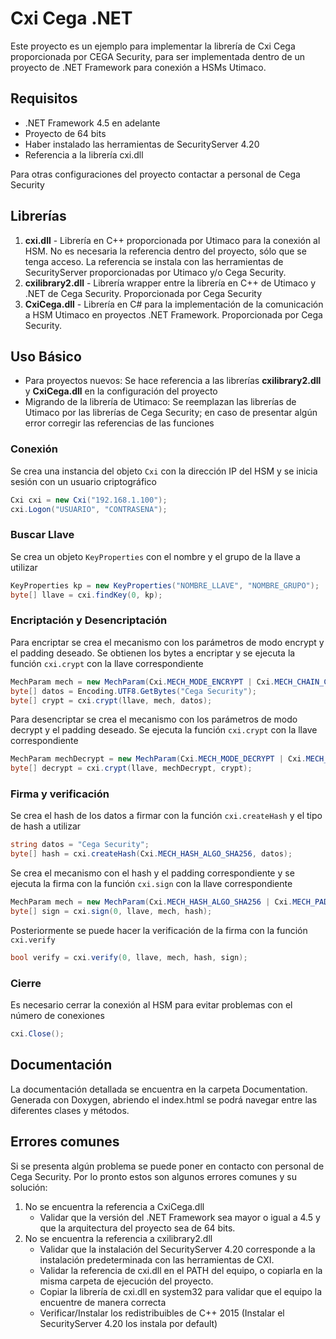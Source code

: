 # Cxi Cega .NET
Este proyecto es un ejemplo para implementar la librería de Cxi Cega proporcionada por CEGA Security, para ser implementada dentro de un proyecto de .NET Framework para conexión a HSMs Utimaco. 

## Requisitos
- .NET Framework 4.5 en adelante
- Proyecto de 64 bits
- Haber instalado las herramientas de SecurityServer 4.20
- Referencia a la librería cxi.dll

Para otras configuraciones del proyecto contactar a personal de Cega Security

## Librerías
1. **cxi.dll** - Librería en C++ proporcionada por Utimaco para la conexión al HSM. No es necesaria la referencia dentro del proyecto, sólo que se tenga acceso. La referencia se instala con las herramientas de SecurityServer proporcionadas por Utimaco y/o Cega Security.
2. **cxilibrary2.dll** - Librería wrapper entre la librería en C++ de Utimaco y .NET de Cega Security. Proporcionada por Cega Security
3. **CxiCega.dll** - Librería en C# para la implementación de la comunicación a HSM Utimaco en proyectos .NET Framework. Proporcionada por Cega Security.

## Uso Básico
- Para proyectos nuevos: Se hace referencia a las librerías **cxilibrary2.dll** y **CxiCega.dll** en la configuración del proyecto
- Migrando de la librería de Utimaco: Se reemplazan las librerías de Utimaco por las librerías de Cega Security; en caso de presentar algún error corregir las referencias de las funciones

### Conexión
Se crea una instancia del objeto `Cxi` con la dirección IP del HSM y se inicia sesión con un usuario criptográfico

``` csharp
Cxi cxi = new Cxi("192.168.1.100");
cxi.Logon("USUARIO", "CONTRASENA");
```

### Buscar Llave
Se crea un objeto `KeyProperties` con el nombre y el grupo de la llave a utilizar

``` csharp
KeyProperties kp = new KeyProperties("NOMBRE_LLAVE", "NOMBRE_GRUPO");
byte[] llave = cxi.findKey(0, kp);
```

### Encriptación y Desencriptación
Para encriptar se crea el mecanismo con los parámetros de modo encrypt y el padding deseado. Se obtienen los bytes a encriptar y se ejecuta la función `cxi.crypt` con la llave correspondiente

``` csharp
MechParam mech = new MechParam(Cxi.MECH_MODE_ENCRYPT | Cxi.MECH_CHAIN_CBC | Cxi.MECH_PAD_PKCS5);
byte[] datos = Encoding.UTF8.GetBytes("Cega Security");
byte[] crypt = cxi.crypt(llave, mech, datos);
```

Para desencriptar se crea el mecanismo con los parámetros de modo decrypt y el padding deseado. Se ejecuta la función `cxi.crypt` con la llave correspondiente

``` csharp
MechParam mechDecrypt = new MechParam(Cxi.MECH_MODE_DECRYPT | Cxi.MECH_CHAIN_CBC | Cxi.MECH_PAD_PKCS5);
byte[] decrypt = cxi.crypt(llave, mechDecrypt, crypt);
```

### Firma y verificación
Se crea el hash de los datos a firmar con la función `cxi.createHash` y el tipo de hash a utilizar

``` csharp
string datos = "Cega Security";
byte[] hash = cxi.createHash(Cxi.MECH_HASH_ALGO_SHA256, datos);
```

Se crea el mecanismo con el hash y el padding correspondiente y se ejecuta la firma con la función `cxi.sign` con la llave correspondiente

``` csharp
MechParam mech = new MechParam(Cxi.MECH_HASH_ALGO_SHA256 | Cxi.MECH_PAD_PKCS1);
byte[] sign = cxi.sign(0, llave, mech, hash);
```

Posteriormente se puede hacer la verificación de la firma con la función `cxi.verify`

``` csharp
bool verify = cxi.verify(0, llave, mech, hash, sign);
```

### Cierre
Es necesario cerrar la conexión al HSM para evitar problemas con el número de conexiones

``` csharp
cxi.Close();
```

## Documentación 
La documentación detallada se encuentra en la carpeta Documentation. Generada con Doxygen, abriendo el index.html se podrá navegar entre las diferentes clases y métodos.

## Errores comunes
Si se presenta algún problema se puede poner en contacto con personal de Cega Security. Por lo pronto estos son algunos errores comunes y su solución:
1. No se encuentra la referencia a CxiCega.dll
    - Validar que la versión del .NET Framework sea mayor o igual a 4.5 y que la arquitectura del proyecto sea de 64 bits.
2. No se encuentra la referencia a cxilibrary2.dll
    - Validar que la instalación del SecurityServer 4.20 corresponde a la instalación predeterminada con las herramientas de CXI.
    - Validar la referencia de cxi.dll en el PATH del equipo, o copiarla en la misma carpeta de ejecución del proyecto.
    - Copiar la librería de cxi.dll en system32 para validar que el equipo la encuentre de manera correcta
    - Verificar/Instalar los redistribuibles de C++ 2015 (Instalar el SecurityServer 4.20 los instala por default)

